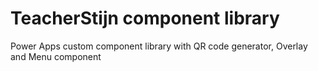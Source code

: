 # TeacherStijn component library
 Power Apps custom component library with QR code generator, Overlay and Menu component
